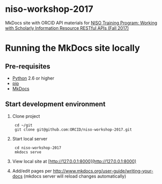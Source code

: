 # niso-workshop-2017
MkDocs site with ORCID API materials for [NISO Training Program: Working with Scholarly Information Resource RESTful APIs (Fall 2017)](http://www.niso.org/news/events/2017/working_scholarly_restful_apis/)

# Running the MkDocs site locally
## Pre-requisites
* [Python](https://www.python.org) 2.6 or higher
* [pip](http://pip.readthedocs.io/en/stable/installing/)
* [MkDocs](http://www.mkdocs.org/#installation)

## Start development environment
1. Clone project

        cd ~/git
        git clone git@github.com:ORCID/niso-workshop-2017.git
  
2. Start local server

        cd niso-workshop-2017
        mkdocs serve

3. View local site at [http://127.0.0.1:8000](http://127.0.0.1:8000)
4. Add/edit pages per http://www.mkdocs.org/user-guide/writing-your-docs (mkdocs server will reload changes automatically)
